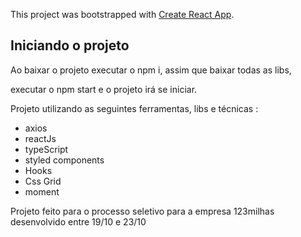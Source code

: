This project was bootstrapped with [Create React App](https://github.com/facebook/create-react-app).

## Iniciando o projeto

Ao baixar o projeto executar o npm i,
assim que baixar todas as libs,

executar o npm start e o projeto irá se iniciar.

Projeto utilizando as seguintes ferramentas, libs e técnicas :

- axios
- reactJs
- typeScript
- styled components
- Hooks
- Css Grid
- moment

Projeto feito para o processo seletivo para a empresa 123milhas
desenvolvido entre 19/10 e 23/10
